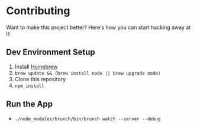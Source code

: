 Contributing
=============
Want to make this project better? Here's how you can start hacking away at it:

## Dev Environment Setup
1. Install [Homebrew](http://brew.sh)
2. `brew update && (brew install node || brew upgrade node)`
3. Clone this repository
4. `npm install`

## Run the App
* `./node_modules/brunch/bin/brunch watch --server --debug`
